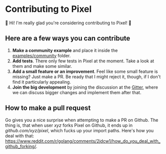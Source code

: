 # Contributing to Pixel

:tada: Hi! I'm really glad you're considering contributing to Pixel! :tada:

## Here are a few ways you can contribute

1. **Make a community example** and place it inside the [examples/community](examples/community) folder.
2. **Add tests**. There only few tests in Pixel at the moment. Take a look at them and make some similar.
3. **Add a small feature or an improvement**. Feel like some small feature is missing? Just make a PR. Be ready that I might reject it, though, if I don't find it particularly appealing.
4. **Join the big development** by joining the discussion at the [Gitter](https://gitter.im/pixellib/Lobby), where we can discuss bigger changes and implement them after that.

## How to make a pull request

Go gives you a nice surprise when attempting to make a PR on Github. The thing is, that when user _xyz_ forks Pixel on Github, it ends up in _github.com/xyz/pixel_, which fucks up your import paths. Here's how you deal with that: https://www.reddit.com/r/golang/comments/2jdcw1/how_do_you_deal_with_github_forking/.
